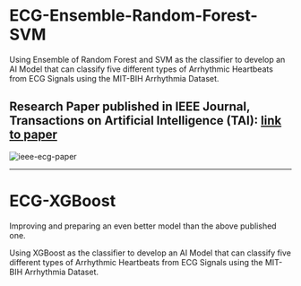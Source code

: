 # ECG-Ensemble-Random-Forest-SVM
Using Ensemble of Random Forest and SVM as the classifier to develop an AI Model that can classify five different types of Arrhythmic Heartbeats from ECG Signals using the MIT-BIH Arrhythmia Dataset.

## **Research Paper published in IEEE Journal, Transactions on Artificial Intelligence (TAI)**: <a href="https://doi.org/10.1109/TAI.2021.3083689" target="_blank">link to paper</a>
![ieee-ecg-paper](https://github.com/souvikmajumder26/IEEE-ECG-Ensemble-XGBoost/assets/86871718/5863b51d-a755-49e4-b2f2-7862e4a5507a)

----

# ECG-XGBoost
Improving and preparing an even better model than the above published one.

Using XGBoost as the classifier to develop an AI Model that can classify five different types of Arrhythmic Heartbeats from ECG Signals using the MIT-BIH Arrhythmia Dataset.

